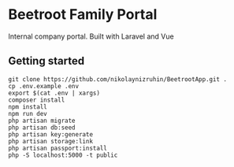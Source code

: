 # Beetroot Family Portal

Internal company portal. Built with Laravel and Vue

## Getting started

```
git clone https://github.com/nikolaynizruhin/BeetrootApp.git .
cp .env.example .env
export $(cat .env | xargs)
composer install
npm install
npm run dev
php artisan migrate
php artisan db:seed
php artisan key:generate
php artisan storage:link
php artisan passport:install
php -S localhost:5000 -t public
```
